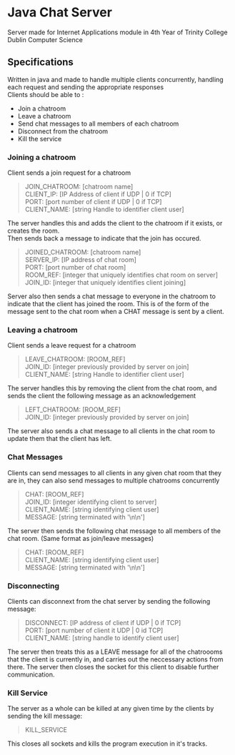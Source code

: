 # Java Chat Server
Server made for Internet Applications module in 4th Year of Trinity College Dublin Computer Science  

## Specifications
Written in java and made to handle multiple clients concurrently, handling each request and sending the appropriate responses  
Clients should be able to :  
- Join a chatroom  
- Leave a chatroom  
- Send chat messages to all members of each chatroom  
- Disconnect from the chatroom  
- Kill the service  

### Joining a chatroom  
Client sends a join request for a chatroom  
>JOIN_CHATROOM: [chatroom name]  
>CLIENT_IP: [IP Address of client if UDP | 0 if TCP]  
>PORT: [port number of client if UDP | 0 if TCP]  
>CLIENT_NAME: [string Handle to identifier client user]  

The server handles this and adds the client to the chatroom if it exists, or creates the room.  
Then sends back a message to indicate that the join has occured.  

>JOINED_CHATROOM: [chatroom name]  
>SERVER_IP: [IP address of chat room]  
>PORT: [port number of chat room]  
>ROOM_REF: [integer that uniquely identifies chat room on server]  
>JOIN_ID: [integer that uniquely identifies client joining]  

Server also then sends a chat message to everyone in the chatroom to indicate that the client has joined the room. This is of the form of the message sent to the chat room when a CHAT message is sent by a client.  
  
### Leaving a chatroom  
Client sends a leave request for a chatroom  
>LEAVE_CHATROOM: [ROOM_REF]  
>JOIN_ID: [integer previously provided by server on join]  
>CLIENT_NAME: [string Handle to identifier client user]  

The server handles this by removing the client from the chat room, and sends the client the following message as an acknowledgement  
>LEFT_CHATROOM: [ROOM_REF]  
>JOIN_ID: [integer previously provided by server on join]  

The server also sends a chat message to all clients in the chat room to update them that the client has left.  

### Chat Messages
Clients can send messages to all clients in any given chat room that they are in, they can also send messages to multiple chatrooms concurrently  
>CHAT: [ROOM_REF]  
>JOIN_ID: [integer identifying client to server]  
>CLIENT_NAME: [string identifying client user]  
>MESSAGE: [string terminated with '\n\n']  

The server then sends the following chat message to all members of the chat room. (Same format as join/leave messages)  
>CHAT: [ROOM_REF]  
>CLIENT_NAME: [string identifying client user]  
>MESSAGE: [string terminated with '\n\n']  

### Disconnecting  
Clients can disconnext from the chat server by sending the following message:  
>DISCONNECT: [IP address of client if UDP | 0 if TCP]  
>PORT: [port number of client it UDP | 0 id TCP]  
>CLIENT_NAME: [string handle to identify client user]  

The server then treats this as a LEAVE message for all of the chatroooms that the client is currently in, and carries out the neccessary actions from there. The server then closes the socket for this client to disable further communication.  

### Kill Service
The server as a whole can be killed at any given time by the clients by sending the kill message:  
>KILL_SERVICE  

This closes all sockets and kills the program execution in it's tracks.  


